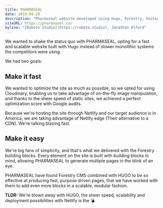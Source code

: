 ```yaml
---
title: PHARMASEAL
date: 2019-04-29
description: "Pharmaseal website developed using Hugo, Forestry, hosted and deployed by Netlify."
siteURL: https://pharmaseal.co/
byline: "[Roboto Studio](https://roboto.studio), Jonathan Alford"
---
```


We wanted to shake the status quo with PHARMASEAL, opting for a fast and scalable website built with Hugo instead of slower monolithic systems the competitors were using.

We had two goals:

## Make it fast

We wanted to optimize the site as much as possible, so we opted for using Cloudinary, enabling us to take advantage of on-the-fly image manipulation, and thanks to the sheer speed of static sites, we achieved a perfect optimization score with Google audits.

Because we're hosting the site through Netlify and our target audience is in America, we are taking advantage of Netlify edge (Their alternative to a CDN). We're talking blazing fast.

## Make it easy

We're big fans of simplicity, and that's what we delivered with the Forestry building blocks. Every element on the site is built with building blocks in mind, allowing PHARMASEAL to generate multiple pages in the blink of an eye.

PHARMASEAL have found Forestry CMS combined with HUGO to be so effective at producing fast, purpose driven pages, that we have worked with them to add even more blocks in a scalable, modular fashion.

**TLDR:** We're blown away with HUGO, the sheer speed, scalability and deployment possibilities with Netlify is the 💣
